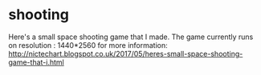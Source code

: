 # shooting
Here's a small space shooting game that I made.
The game currently runs on resolution : 1440*2560
for more information:
http://nictechart.blogspot.co.uk/2017/05/heres-small-space-shooting-game-that-i.html
